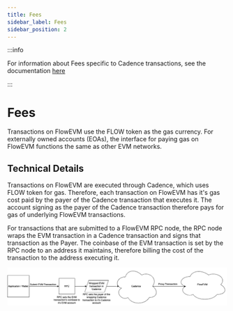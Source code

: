 ```yaml
---
title: Fees
sidebar_label: Fees
sidebar_position: 2
---
```


:::info

For information about Fees specific to Cadence transactions, see the documentation [here](../../build/basics/fees.md)

:::

# Fees

Transactions on FlowEVM use the FLOW token as the gas currency. For externally owned accounts (EOAs), the interface for paying gas on FlowEVM functions the same as other EVM networks.

## Technical Details

Transactions on FlowEVM are executed through Cadence, which uses FLOW token for gas. Therefore, each transaction on FlowEVM has it's gas cost paid by the payer of the Cadence transaction that executes it. The account signing as the payer of the Cadence transaction therefore pays for gas of underlying FlowEVM transactions.

For transactions that are submitted to a FlowEVM RPC node, the RPC node wraps the EVM transaction in a Cadence transaction and signs that transaction as the Payer. The coinbase of the EVM transaction is set by the RPC node to an address it maintains, therefore billing the cost of the transaction to the address executing it.

![FlowEVM-RPC-Payer](flow-rpc-payer.drawio.png)